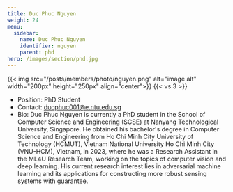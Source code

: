 ```yaml
---
title: Duc Phuc Nguyen
weight: 24
menu:
  sidebar:
    name: Duc Phuc Nguyen
    identifier: nguyen
    parent: phd
hero: /images/section/phd.jpg
---
```

{{< img src="/posts/members/photo/nguyen.png" alt="image alt" width="200px" height="250px" align="center">}}
{{< vs 3 >}}

- Position: PhD Student
- Contact: ducphuc001@e.ntu.edu.sg
- Bio: Duc Phuc Nguyen is currently a PhD student in the School of Computer Science and Engineering (SCSE) at Nanyang Technological University, Singapore. He obtained his bachelor's degree in Computer Science and Engineering from Ho Chi Minh City University of Technology (HCMUT), Vietnam National University Ho Chi Minh City (VNU-HCM), Vietnam, in 2023, where he was a Research Assistant in the ML4U Research Team, working on the topics of computer vision and deep learning. His current research interest lies in adversarial machine learning and its applications for constructing more robust sensing systems with guarantee.
